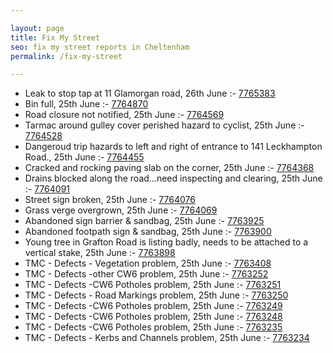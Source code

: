 ```yaml
---

layout: page
title: Fix My Street
seo: fix my street reports in Cheltenham
permalink: /fix-my-street

---
```


<!-- fix_marker starts -->

- Leak to stop tap at 11 Glamorgan road, 26th June :- [7765383](https://www.fixmystreet.com/report/7765383)
- Bin full, 25th June :- [7764870](https://www.fixmystreet.com/report/7764870)
- Road closure not notified, 25th June :- [7764569](https://www.fixmystreet.com/report/7764569)
- Tarmac around gulley cover perished hazard to cyclist, 25th June :- [7764528](https://www.fixmystreet.com/report/7764528)
- Dangeroud trip hazards to left and right of entrance to 141 Leckhampton Road., 25th June :- [7764455](https://www.fixmystreet.com/report/7764455)
- Cracked and rocking paving slab on the corner, 25th June :- [7764368](https://www.fixmystreet.com/report/7764368)
- Drains blocked along the road…need inspecting and clearing, 25th June :- [7764091](https://www.fixmystreet.com/report/7764091)
- Street sign broken, 25th June :- [7764076](https://www.fixmystreet.com/report/7764076)
- Grass verge overgrown, 25th June :- [7764069](https://www.fixmystreet.com/report/7764069)
- Abandoned sign barrier & sandbag, 25th June :- [7763925](https://www.fixmystreet.com/report/7763925)
- Abandoned footpath sign & sandbag, 25th June :- [7763900](https://www.fixmystreet.com/report/7763900)
- Young tree in Grafton Road is listing badly, needs to be attached to a vertical stake, 25th June :- [7763898](https://www.fixmystreet.com/report/7763898)
- TMC - Defects - Vegetation problem, 25th June :- [7763408](https://www.fixmystreet.com/report/7763408)
- TMC - Defects -other CW6 problem, 25th June :- [7763252](https://www.fixmystreet.com/report/7763252)
- TMC - Defects -CW6 Potholes  problem, 25th June :- [7763251](https://www.fixmystreet.com/report/7763251)
- TMC - Defects - Road Markings problem, 25th June :- [7763250](https://www.fixmystreet.com/report/7763250)
- TMC - Defects -CW6 Potholes  problem, 25th June :- [7763249](https://www.fixmystreet.com/report/7763249)
- TMC - Defects -CW6 Potholes  problem, 25th June :- [7763248](https://www.fixmystreet.com/report/7763248)
- TMC - Defects -CW6 Potholes  problem, 25th June :- [7763235](https://www.fixmystreet.com/report/7763235)
- TMC - Defects - Kerbs and Channels problem, 25th June :- [7763234](https://www.fixmystreet.com/report/7763234)

<!-- fix_marker ends -->